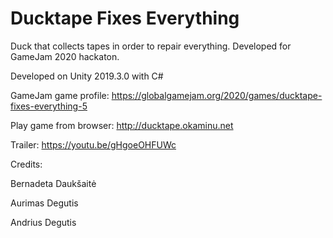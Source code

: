 # Ducktape Fixes Everything
Duck that collects tapes in order to repair everything. Developed for GameJam 2020 hackaton.

Developed on Unity 2019.3.0 with C#

GameJam game profile: https://globalgamejam.org/2020/games/ducktape-fixes-everything-5

Play game from browser: http://ducktape.okaminu.net

Trailer: https://youtu.be/gHgoeOHFUWc

Credits:

Bernadeta Daukšaitė

Aurimas Degutis

Andrius Degutis

